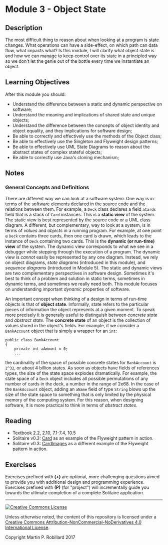 # Module 3 - Object State

## Description

The most difficult thing to reason about when looking at a program is state changes. What operations can have a side-effect, on which path can data flow, what impacts what? Is this module, I will clarify what object state is and how we can manage to keep control over its state in a principled way so we don't let the genie out of the bottle every time we instantiate an object.

## Learning Objectives

After this module you should:

* Understand the difference between a static and dynamic perspective on software;
* Understand the meaning and implications of shared state and unique objects;
* Understand the difference between the concepts of object identity and object equality, and they implications for software design;
* Be able to correctly and effectively use the methods of the Object class;
* Be able to effectively use the Singleton and Flyweight design patterns;
* Be able to effectively use UML State Diagrams to reason about the abstract states of complex stateful objects;
* Be able to correctly use Java's cloning mechanism;

## Notes

### General Concepts and Definitions

There are different way we can look at a software system. One way is in terms of the software elements declared in the source code and the relations between them. For example, a `Deck` class declares a field `aCards` field that is a stack of `Card` instances. This is a **static view** of the system. The static view is best represented by the source code or a UML class diagram. A different, but complementary, way to look at a system, is in terms of *values* and *objects* in a running program. For example, at one point a `Deck` contains three cards, then one card is drawn, which leads to the instance of `Deck` containing two cards. This is the **dynamic (or run-time) view** of the system. The dynamic view corresponds to what we see in a debugger while stepping through the execution of a program. The dynamic view is *cannot* easily be represented by any one diagram. Instead, we rely on object diagrams, *state diagrams* (introduced in this module), and *sequence diagrams* (introduced in Module 5). The static and dynamic views are two complementary perspectives in software design. Sometimes it's best to think of a problem and solution in static terms, sometimes in dynamic terms, and sometimes we really need both. This module focuses on understanding important *dynamic* properties of software.

An important concept when thinking of a design in terms of run-time objects is that of **object state**. Informally, state refers to the particular pieces of information the object represents at a given moment. To speak more precisely it is generally useful to distinguish between *concrete state* and *abstract state*. The **concrete state** of an object is the collection of values stored in the object's fields. For example, if we consider a `BankAccount` object that is simply a wrapper for an `int`:

```
public class BankAccount
{
	private int aAmount = 0;
	...
```

the cardinality of the space of possible concrete states for `BankAccount` is `2^32`, or about 4 billion states. As soon as objects have fields of references types, the size of the state space explodes dramatically. For example, the state space of a `Deck` object includes all possible permutations of any number of cards in the deck, a number in the range of 2e68. In the case of the `BankAccount` object, adding an `aName` field of type `String` blows up the size of the state space to something that is only limited by the physical memory of the computing system. For this reason, when designing software, it is more practical to think in terms of *abstract states*. 



<!--

* Understanding state: abstract vs concrete state 
* State diagrams 
* Review of mutability: a single unique state
* Sharing of references, orthogonal from mutability. Example
* Aside: sharing with instances of anonymous classes and lambda expressions
* Uniqueness and identity
* Flyweight pattern
* Singleton 
* Cloning
* Equality

-->

## Reading

* Textbook 2.2, 2.10, 7.1-7.4, 10.5
* Solitaire v0.3: [Card](https://github.com/prmr/Solitaire/blob/v0.3/src/ca/mcgill/cs/stg/solitaire/cards/Card.java) as an example of the Flyweight pattern in action.
* Solitaire v0.3: [CardImages](https://github.com/prmr/Solitaire/blob/v0.3/src/ca/mcgill/cs/stg/solitaire/cards/CardImages.java) as a different example of the Flyweight pattern in action.

## Exercises

Exercises prefixed with **(+)** are optional, more challenging questions aimed to provide you with additional design and programming experience. Exercises prefixed with **(P)** (for "project") will incrementally guide you towards the ultimate completion of a complete Solitaire application.


---

<a rel="license" href="http://creativecommons.org/licenses/by-nc-nd/4.0/"><img alt="Creative Commons License" style="border-width:0" src="https://i.creativecommons.org/l/by-nc-nd/4.0/88x31.png" /></a>

Unless otherwise noted, the content of this repository is licensed under a <a rel="license" href="http://creativecommons.org/licenses/by-nc-nd/4.0/">Creative Commons Attribution-NonCommercial-NoDerivatives 4.0 International License</a>. 

Copyright Martin P. Robillard 2017